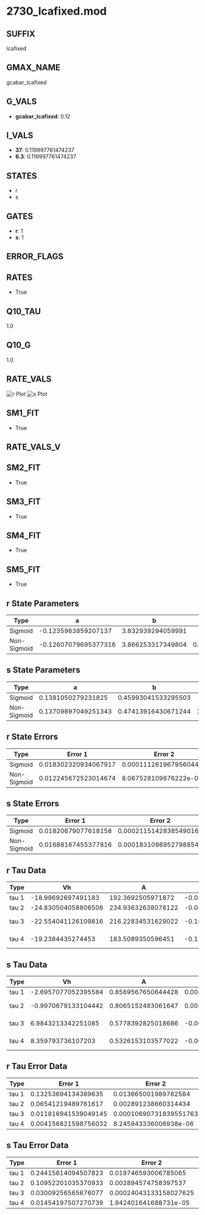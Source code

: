 # 2730_lcafixed.mod

## SUFFIX

lcafixed

## GMAX_NAME

gcabar_lcafixed

## G_VALS

- **gcabar_lcafixed**: 0.12

## I_VALS

- **37**: 0.119997761474237
- **6.3**: 0.119997761474237

## STATES

- r
- s

## GATES

- **r**: 1
- **s**: 1

## ERROR_FLAGS


## RATES

- True

## Q10_TAU

1.0

## Q10_G

1.0

## RATE_VALS

![r Plot](/Users/pbozelos/Dropbox/icg-Chai-Panos/supermodels/output_markdown_files/Ca/2730_lcafixed.mod/images/r.png)
![s Plot](/Users/pbozelos/Dropbox/icg-Chai-Panos/supermodels/output_markdown_files/Ca/2730_lcafixed.mod/images/s.png)

## SM1_FIT

- True

## RATE_VALS_V

## SM2_FIT

- True

## SM3_FIT

- True

## SM4_FIT

- True

## SM5_FIT

- True

## r State Parameters

| Type | a | b | c | d |
| --- | --- | --- | --- | --- |
| Sigmoid | -0.1235963859207137 | 3.832939294059991 |
| Non-Sigmoid | -0.12607079695377316 | 3.866253317349804 | 0.9919995488847403 | -0.0030715537860404162 |

## s State Parameters

| Type | a | b | c | d |
| --- | --- | --- | --- | --- |
| Sigmoid | 0.1381050279231825 | 0.45993041533295503 |
| Non-Sigmoid | 0.13709897049251343 | 0.47413916430671244 | 1.0066446425842481 | 0.0002319213819462825 |

## r State Errors

| Type | Error 1 | Error 2 | Error 3 |
| --- | --- | --- | --- |
| Sigmoid | 0.018302320934067917 | 0.00011126196795604487 | 0.01208438859365091 |
| Non-Sigmoid | 0.012245672523014674 | 8.067528109876222e-05 | 0.008085393425882418 |

## s State Errors

| Type | Error 1 | Error 2 | Error 3 |
| --- | --- | --- | --- |
| Sigmoid | 0.01820679077618158 | 0.00021151428385490163 | 0.015315323800242364 |
| Non-Sigmoid | 0.01688167455377816 | 0.0001831098952798854 | 0.014200652671840534 |

## r Tau Data

| Type | Vh | A | b1 | b2 | c1 | c2 | d1 | d2 | e1 | e2 |
| --- | --- | --- | --- | --- | --- | --- | --- | --- | --- | --- |
| tau 1 | -18.99692697491183 | 192.3692505971872 | -0.08972181123454583 | -0.004335014960029599 |
| tau 2 | -24.830504058806508 | 234.93632638078122 | -0.08828151191513542 | 0.0005607147649693612 | -0.016659537936978417 | -0.0001449112214356846 |
| tau 3 | -22.554041126109816 | 216.22834531629022 | -0.10853310121809746 | 0.0014319750745433717 | -5.91443689368096e-06 | -0.017778655838080176 | -0.0002853431448069492 | -1.5519633192620777e-06 |
| tau 4 | -19.2384435274453 | 183.5089350596451 | -0.1126529550718288 | 0.0019660830978299776 | -1.4731120727564544e-05 | 4.0237538988042305e-08 | -0.006168307274515196 | -3.259950230457756e-05 | 3.5324709968092447e-07 | 2.7993050240100906e-09 |

## s Tau Data

| Type | Vh | A | b1 | b2 | c1 | c2 | d1 | d2 | e1 | e2 |
| --- | --- | --- | --- | --- | --- | --- | --- | --- | --- | --- |
| tau 1 | -2.6957077052395584 | 0.8569567650644428 | 0.004315853201387693 | 0.04300102910842731 |
| tau 2 | -0.9970679133104442 | 0.8065152483061647 | 0.008193362333162289 | 5.7465274029284384e-05 | 0.06506411746700401 | -0.000502067644165303 |
| tau 3 | 6.9843213342251085 | 0.5778392825018686 | -0.0026037653019147203 | -3.927060464159071e-05 | -1.8684425866772765e-07 | 0.08341974391690571 | -0.0017480277171249877 | 1.0239030947695444e-05 |
| tau 4 | 8.359793736107203 | 0.5326153103577022 | -0.0054750111309404105 | -6.406257934732124e-05 | -1.3373747464990125e-07 | 9.294207063076963e-10 | 0.08005528762558999 | -0.002400633374509186 | 2.9599034300426437e-05 | -1.4307170248896968e-07 |

## r Tau Error Data

| Type | Error 1 | Error 2 | Error 3 |
| --- | --- | --- | --- |
| tau 1 | 0.13253694134389635 | 0.013665001989762584 | 0.06551036590937756 |
| tau 2 | 0.06541219489761617 | 0.002891238660314434 | 0.032331942922686874 |
| tau 3 | 0.011816941539049145 | 0.00010690731839551763 | 0.00584087844719591 |
| tau 4 | 0.004156821598756032 | 8.245943336006938e-06 | 0.0020546339850104917 |

## s Tau Error Data

| Type | Error 1 | Error 2 | Error 3 |
| --- | --- | --- | --- |
| tau 1 | 0.24415614094507823 | 0.019746593006785065 | 0.07971612846151171 |
| tau 2 | 0.10952201035370933 | 0.002894574758397537 | 0.0357585543944325 |
| tau 3 | 0.03009256565676077 | 0.00024043133158027625 | 0.009825117731404633 |
| tau 4 | 0.01454197507270739 | 1.942401641688731e-05 | 0.004747904142377508 |

